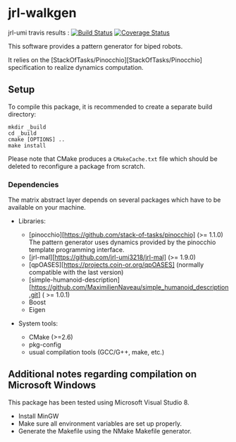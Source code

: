 jrl-walkgen
===========
jrl-umi travis results :
[![Build Status](https://travis-ci.org/jrl-umi3218/jrl-walkgen.png)](https://travis-ci.org/jrl-umi3218/jrl-walkgen)
[![Coverage Status](https://coveralls.io/repos/jrl-umi3218/jrl-walkgen/badge.png?branch=master)](https://coveralls.io/r/jrl-umi3218/jrl-walkgen?branch=master)

This software provides a pattern generator for biped robots.

It relies on the [StackOfTasks/Pinocchio][StackOfTasks/Pinocchio]
specification to realize dynamics computation.


Setup
-----

To compile this package, it is recommended to create a separate build
directory:

    mkdir _build
    cd _build
    cmake [OPTIONS] ..
    make install

Please note that CMake produces a `CMakeCache.txt` file which should
be deleted to reconfigure a package from scratch.


### Dependencies

The matrix abstract layer depends on several packages which
have to be available on your machine.

 - Libraries:
   - [pinocchio][https://github.com/stack-of-tasks/pinocchio] (>= 1.1.0)
     The pattern generator uses dynamics provided by the pinocchio template
   programming interface.
   - [jrl-mal][https://github.com/jrl-umi3218/jrl-mal] (>= 1.9.0)
   - [qpOASES][https://projects.coin-or.org/qpOASES] (normally compatible with
   the last version)
   - [simple-humanoid-description][https://github.com/MaximilienNaveau/simple_humanoid_description.git] ( >= 1.0.1)
   - Boost
   - Eigen

 - System tools:
   - CMake (>=2.6)
   - pkg-config
   - usual compilation tools (GCC/G++, make, etc.)



Additional notes regarding compilation on Microsoft Windows
-----------------------------------------------------------

This package has been tested using Microsoft Visual Studio 8.

 - Install MinGW
 - Make sure all environment variables are set up properly.
 - Generate the Makefile using the NMake Makefile generator.

